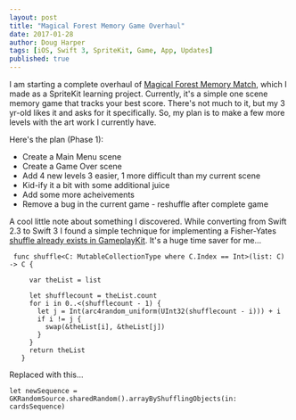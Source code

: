 ```yaml
---
layout: post
title: "Magical Forest Memory Game Overhaul"
date: 2017-01-28
author: Doug Harper
tags: [iOS, Swift 3, SpriteKit, Game, App, Updates]
published: true
---
```


I am starting a complete overhaul of [Magical Forest Memory Match](https://itunes.apple.com/us/app/magical-forest-memory-match/id984939318?ls=1&mt=8 "Magical Forest Memory Match"), which I made as a SpriteKit learning project.  Currently, it's a simple one scene memory game that tracks your best score.  There's not much to it, but my 3 yr-old likes it and asks for it specifically.  So, my plan is to make a few more levels with the art work I currently have.  

Here's the plan (Phase 1):

* Create a Main Menu scene
* Create a Game Over scene
* Add 4 new levels 3 easier, 1 more difficult than my current scene
* Kid-ify it a bit with some additional juice
* Add some more acheivements
* Remove a bug in the current game - reshuffle after complete game

A cool little note about something I discovered.  While converting from Swift 2.3 to Swift 3 I found a simple technique for implementing a Fisher-Yates [shuffle already exists in GameplayKit](https://developer.apple.com/reference/gameplaykit/gkrandomsource#//apple_ref/occ/instm/GKRandomSource/arrayByShufflingObjectsInArray: "Random shuffle in GamePlayKit").  It's a huge time saver for me... 

     func shuffle<C: MutableCollectionType where C.Index == Int>(list: C) -> C {

         var theList = list

         let shufflecount = theList.count
         for i in 0..<(shufflecount - 1) {
           let j = Int(arc4random_uniform(UInt32(shufflecount - i))) + i
           if i != j {
             swap(&theList[i], &theList[j])
           }
         }
         return theList 
       }
       
Replaced with this...

    let newSequence = GKRandomSource.sharedRandom().arrayByShufflingObjects(in: cardsSequence)



